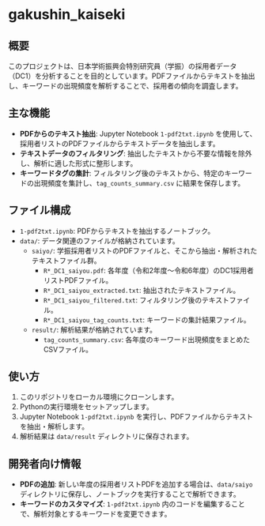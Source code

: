 # gakushin_kaiseki

## 概要

このプロジェクトは、日本学術振興会特別研究員（学振）の採用者データ（DC1）を分析することを目的としています。PDFファイルからテキストを抽出し、キーワードの出現頻度を解析することで、採用者の傾向を調査します。

## 主な機能

* **PDFからのテキスト抽出**: Jupyter Notebook `1-pdf2txt.ipynb` を使用して、採用者リストのPDFファイルからテキストデータを抽出します。
* **テキストデータのフィルタリング**: 抽出したテキストから不要な情報を除外し、解析に適した形式に整形します。
* **キーワードタグの集計**: フィルタリング後のテキストから、特定のキーワードの出現頻度を集計し、`tag_counts_summary.csv` に結果を保存します。

## ファイル構成

* `1-pdf2txt.ipynb`: PDFからテキストを抽出するノートブック。
* `data/`: データ関連のファイルが格納されています。
    * `saiyo/`: 学振採用者リストのPDFファイルと、そこから抽出・解析されたテキストファイル群。
        * `R*_DC1_saiyou.pdf`: 各年度（令和2年度〜令和6年度）のDC1採用者リストPDFファイル。
        * `R*_DC1_saiyou_extracted.txt`: 抽出されたテキストファイル。
        * `R*_DC1_saiyou_filtered.txt`: フィルタリング後のテキストファイル。
        * `R*_DC1_saiyou_tag_counts.txt`: キーワードの集計結果ファイル。
    * `result/`: 解析結果が格納されています。
        * `tag_counts_summary.csv`: 各年度のキーワード出現頻度をまとめたCSVファイル。

## 使い方

1.  このリポジトリをローカル環境にクローンします。
2.  Pythonの実行環境をセットアップします。
3.  Jupyter Notebook `1-pdf2txt.ipynb` を実行し、PDFファイルからテキストを抽出・解析します。
4.  解析結果は `data/result` ディレクトリに保存されます。

## 開発者向け情報

* **PDFの追加**: 新しい年度の採用者リストPDFを追加する場合は、`data/saiyo` ディレクトリに保存し、ノートブックを実行することで解析できます。
* **キーワードのカスタマイズ**: `1-pdf2txt.ipynb` 内のコードを編集することで、解析対象とするキーワードを変更できます。
